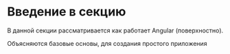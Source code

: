 # Введение в секцию

В данной секции рассматривается как работает Angular (поверхностно). 

Объясняются базовые основы, для создания простого приложения

